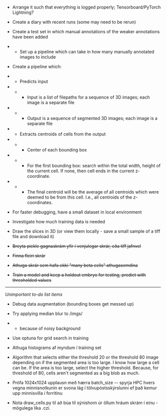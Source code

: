 



- Arrange it such that everything is logged properly; Tensorboard/PyTorch Lightning?

- Create a diary with recent runs (some may need to be rerun)

- Create a test set in which manual annotations of the weaker annotations have been added

- - Set up a pipeline which can take in how many manually annotated images to include

- Create a pipeline which:
- - Predicts input
- - - Input is a list of filepaths for a sequence of 3D images; each image is a separate file
- - - Output is a sequence of segmented 3D images; each image is a separate file
- - Extracts centroids of cells from the output
- - - Center of each bounding box
- - - For the first bounding box: search within the total width, height of the current cell. If none, then cell ends in the current z-coordinate.
- - - The final centroid will be the average of all centroids which were deemed to be from this cell. I.e., all centroids of the z-coordinates.

- For faster debugging, have a small dataset in local environment

- Investigate how much training data is needed


- Draw the slices in 3D (or view them locally - save a small sample of a tiff file and download it)

- ~~Breyta pickle gagnaskrám yfir í venjulegar skrár, eða tiff jafnvel~~
- ~~Finna fleiri skrár~~
- ~~Athuga skrár sem hafa ekki "many beta cells" athugasemdina~~

- ~~Train a model and keep a holdout embryo for testing, predict with thresholded values~~

- - - 

*Unimportant to-do list items*

- Debug data augmentation (bounding boxes get messed up)

- Try applying median blur to /imgs/
- - because of noisy background

- Use optuna for grid search in training

- Athuga histograms af myndum í training set

- Algorithm that selects either the threshold 20 or the threshold 80 image depending on if the segmented area is too large. I know how large a cell can be. If the area is too large, select the higher threshold. Because, for threshold of 80, cells aren't segmented as a big blob as much.

- Prófa 1024x1024 upplausn með hærra batch_size -- spyrja HPC hvers vegna minnisnotkunin er svona lág í tölvupóstsskýrslunni ef það kemur upp minnisvilla í forritinu

- Nota draw_cells.py til að búa til sýnishorn úr öllum hráum skrám í einu - mögulega líka .czi.





